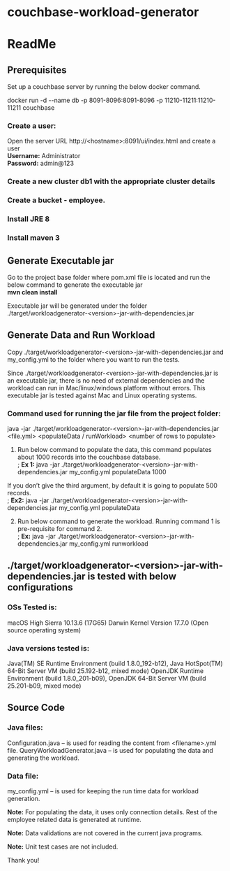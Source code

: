 # couchbase-workload-generator

# ReadMe

## Prerequisites
Set up a couchbase server by running the below docker command.

docker run -d --name db -p 8091-8096:8091-8096 -p 11210-11211:11210-11211 couchbase

### Create a user:
Open the server URL http://&lt;hostname&gt;:8091/ui/index.html and create a user<br/>
**Username:** Administrator<br/>
**Password:** admin@123

### Create a new cluster db1 with the appropriate cluster details

### Create a bucket - employee.

### Install JRE 8

### Install maven 3

## Generate Executable jar
Go to the project base folder where pom.xml file is located and run the below command to generate the executable jar <br/>
**mvn clean install**

Executable jar will be generated under the folder ./target/workloadgenerator-&lt;version&gt;-jar-with-dependencies.jar

## Generate Data and Run Workload

Copy ./target/workloadgenerator-&lt;version&gt;-jar-with-dependencies.jar and my_config.yml to the folder where you want to run the tests. 

Since ./target/workloadgenerator-&lt;version&gt;-jar-with-dependencies.jar is an executable jar, there is no need of external dependencies and the workload can run in Mac/linux/windows platform without errors. This executable jar is tested against Mac and Linux operating systems. 

### Command used for running the jar file from the project folder: 
java -jar ./target/workloadgenerator-&lt;version&gt;-jar-with-dependencies.jar &lt;file.yml&gt; &lt;populateData / runWorkload&gt; &lt;number of rows to populate&gt;

1.	Run below command to populate the data, this command populates about 1000 records into the couchbase database. <br/>;
	**Ex 1:** java -jar ./target/workloadgenerator-&lt;version&gt;-jar-with-dependencies.jar my_config.yml populateData 1000

If you don’t give the third argument, by default it is going to populate 500 records. <br/>;
	 **Ex2:** java -jar ./target/workloadgenerator-&lt;version&gt;-jar-with-dependencies.jar my_config.yml populateData

2.	Run below command to generate the workload. Running command 1 is pre-requisite for command 2.<br/>;
	**Ex:** java -jar ./target/workloadgenerator-&lt;version&gt;-jar-with-dependencies.jar my_config.yml runworkload


## ./target/workloadgenerator-&lt;version&gt;-jar-with-dependencies.jar is tested with below configurations

### OSs Tested is:
macOS High Sierra 10.13.6 (17G65)
Darwin Kernel Version 17.7.0 (Open source operating system)


### Java versions tested is: 
Java(TM) SE Runtime Environment (build 1.8.0_192-b12), Java HotSpot(TM) 64-Bit Server VM (build 25.192-b12, mixed mode)
OpenJDK Runtime Environment (build 1.8.0_201-b09), OpenJDK 64-Bit Server VM (build 25.201-b09, mixed mode)

## Source Code

### Java files:
Configuration.java – is used for reading the content from &lt;filename&gt;.yml file.
QueryWorkloadGenerator.java – is used for populating the data and generating the workload.

### Data file:
my_config.yml – is used for keeping the run time data for workload generation.

**Note:** For populating the data, it uses only connection details. Rest of the employee related data is generated at runtime.

**Note:** Data validations are not covered in the current java programs.

**Note:** Unit test cases are not included.


Thank you!
